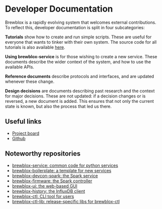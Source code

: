 # Developer Documentation

Brewblox is a rapidly evolving system that welcomes external contributions. To reflect this, developer documentation is split in four subcategories:

**Tutorials** show how to create and run simple scripts.
These are useful for everyone that wants to tinker with their own system.
The source code for all tutorials is also available [here](https://github.com/BrewBlox/brewblox-documentation/tree/develop/docs/dev/tutorials).

**Using brewblox-service** is for those wishing to create a new service.
These documents describe the wider context of the system, and how to use the available APIs.

**Reference documents** describe protocols and interfaces, and are updated whenever these change.

**Design decisions** are documents describing past research and the context for major decisions.
These are not updated: if a decision changes or is reversed, a new document is added. This ensures that not only the current state is known, but also the process that led us there.

## Useful links

- [Project board](https://github.com/orgs/Brewblox/projects/1)
- [Github](https://github.com/Brewblox)

## Noteworthy repositories
- [brewblox-service: common code for python services](https://github.com/brewblox/brewblox-service)
- [brewblox-boilerplate: a template for new services](https://github.com/brewblox/brewblox-boilerplate)
- [brewblox-devcon-spark: the Spark service](https://github.com/brewblox/brewblox-devcon-spark)
- [brewblox-firmware: the Spark controller](https://github.com/brewblox/brewblox-firmware)
- [brewblox-ui: the web-based GUI](https://github.com/BrewBlox/brewblox-ui)
- [brewblox-history: the InfluxDB client](https://github.com/brewblox/brewblox-history)
- [brewblox-ctl: CLI tool for users](https://github.com/BrewBlox/brewblox-ctl)
- [brewblox-ctl-lib: release-specific libs for brewblox-ctl](https://github.com/BrewBlox/brewblox-ctl-lib)
